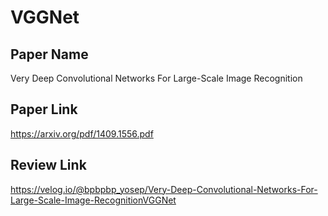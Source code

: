 # VGGNet  
## Paper Name  
Very Deep Convolutional Networks For Large-Scale Image Recognition   
## Paper Link  
https://arxiv.org/pdf/1409.1556.pdf    
## Review Link  
https://velog.io/@bpbpbp_yosep/Very-Deep-Convolutional-Networks-For-Large-Scale-Image-RecognitionVGGNet
